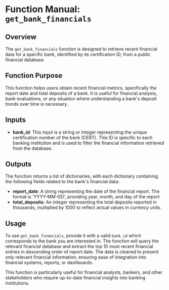 # Function Manual: `get_bank_financials`

## Overview

The `get_bank_financials` function is designed to retrieve recent financial data for a specific bank, identified by its certification ID, from a public financial database.

## Function Purpose

This function helps users obtain recent financial metrics, specifically the report date and total deposits of a bank. It is useful for financial analysis, bank evaluations, or any situation where understanding a bank's deposit trends over time is necessary.

## Inputs

- **bank_id**: This input is a string or integer representing the unique certification number of the bank (CERT). This ID is specific to each banking institution and is used to filter the financial information retrieved from the database.

## Outputs

The function returns a list of dictionaries, with each dictionary containing the following fields related to the bank's financial data:

- **report_date**: A string representing the date of the financial report. The format is 'YYYY-MM-DD', providing year, month, and day of the report.
- **total_deposits**: An integer representing the total deposits reported in thousands, multiplied by 1000 to reflect actual values in currency units.

## Usage

To use `get_bank_financials`, provide it with a valid `bank_id` which corresponds to the bank you are interested in. The function will query the relevant financial database and extract the top 10 most recent financial entries in descending order of report date. The data is cleaned to present only relevant financial information, ensuring ease of integration into financial systems, reports, or dashboards.

This function is particularly useful for financial analysts, bankers, and other stakeholders who require up-to-date financial insights into banking institutions.